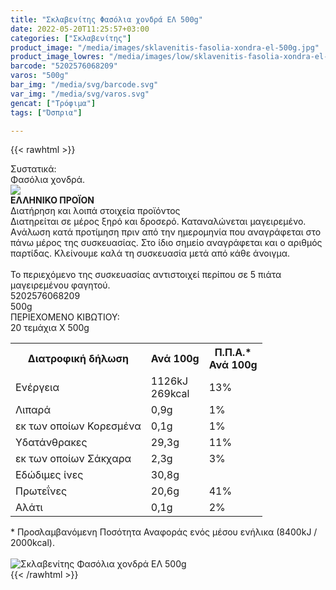 ```yaml
---
title: "Σκλαβενίτης Φασόλια χονδρά ΕΛ 500g"
date: 2022-05-20T11:25:57+03:00
categories: ["Σκλαβενίτης"]
product_image: "/media/images/sklavenitis-fasolia-xondra-el-500g.jpg"
product_image_lowres: "/media/images/low/sklavenitis-fasolia-xondra-el-500g.jpg"
barcode: "5202576068209"
varos: "500g"
bar_img: "/media/svg/barcode.svg"
var_img: "/media/svg/varos.svg"
gencat: ["Τρόφιμα"]
tags: ["Όσπρια"]

---
```

{{< rawhtml >}}

<div class="sload490"><div class="product"><div id="sistatika">Συστατικά:</div><div class="alltext">Φασόλια χονδρά.</div><div id="flag"><div id="flagimage"><img src="/media/icons/gr.svg"></div><span id="flagtext"><b>ΕΛΛΗΝΙΚΟ ΠΡΟΪΟΝ</b></span></div><div id="loipa">Διατήρηση και λοιπά στοιχεία προϊόντος</div><div class="alltext">Διατηρείται σε μέρος ξηρό και δροσερό. Καταναλώνεται μαγειρεμένο. Aνάλωση κατά προτίμηση πριν από την ημερομηνία που αναγράφεται στο πάνω μέρος της συσκευασίας. Στο ίδιο σημείο αναγράφεται και ο αριθμός παρτίδας. Κλείνουμε καλά τη συσκευασία μετά από κάθε άνοιγμα.<br><br>Το περιεχόμενο της συσκευασίας αντιστοιχεί περίπου σε 5 πιάτα μαγειρεμένου φαγητού.</div><div id="barcode"><div id="barimage1"></div><span id="bartext">5202576068209</span></div><div id="varos"><div id="varosimage1"></div><span id="varostext">500g</span></div><div id="kivotio">ΠΕΡΙΕΧΟΜΕΝΟ ΚΙΒΩΤΙΟΥ:<br>20 τεμάχια Χ 500g</div><div class="tabout"><table id="diatable"><tbody><tr><th>Διατροφική δήλωση</th><th>Ανά 100g</th><th>Π.Π.Α.*<br>Ανά 100g</th></tr><tr><td class="texr2">Ενέργεια</td><td class="texr">1126kJ<br>269kcal</td><td class="texr">13%</td></tr><tr><td class="texr2">Λιπαρά</td><td class="texr">0,9g</td><td class="texr">1%</td></tr><tr><td class="gray">εκ των οποίων Κορεσµένα</td><td class="gray2">0,1g</td><td class="gray2">1%</td></tr><tr><td class="texr2">Yδατάνθρακες</td><td class="texr">29,3g</td><td class="texr">11%</td></tr><tr><td class="gray">εκ των οποίων Σάκχαρα</td><td class="gray2">2,3g</td><td class="gray2">3%</td></tr><tr><td class="texr2">Eδώδιμες ίνες</td><td class="texr">30,8g</td><td class="texr"></td></tr><tr><td class="texr2">Πρωτεΐνες</td><td class="texr">20,6g</td><td class="texr">41%</td></tr><tr><td class="texr2">Αλάτι</td><td class="texr">0,1g</td><td class="texr">2%</td></tr></tbody></table></div><div class="alltext">* Προσλαμβανόμενη Ποσότητα Αναφοράς ενός μέσου ενήλικα (8400kJ / 2000kcal).</div><br><div class="pimg"><img alt="Σκλαβενίτης Φασόλια χονδρά ΕΛ 500g" title="Σκλαβενίτης Φασόλια χονδρά ΕΛ 500g" src="/media/images/sklavenitis-fasolia-xondra-el-500g.jpg"></div></div></div>
{{< /rawhtml >}}



